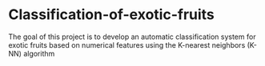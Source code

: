 # Classification-of-exotic-fruits
The goal of this project is to develop an automatic classification system for exotic fruits based on numerical features using the K-nearest neighbors (K-NN) algorithm
